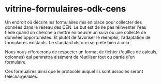 # vitrine-formulaires-odk-cens

Un endroit où décrire les formulaires mis en place pour collecter des données dans le réseau des CEN.
Le but est de ne pas réinventer l'eau tiède quand on cherche à mettre en oeuvre un suivi ou une collecte de données opportunistes.
Et plutôt de favoriser le réemploi, l'adaptation de formulaires existants.
Le standard xlsform se prête bien à cela.

Nous nous efforcerons de respecter un format de fichier (feuilles de calculs, colonnes) qui pemrettra aisément de réutiliser tout ou partie d'un formulaire.

Ces formualires ainsi que le protocole auquel ils sont associés seront téléchargeables.
